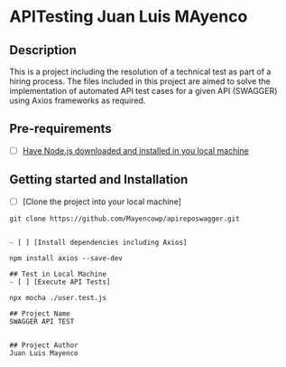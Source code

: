 # APITesting Juan Luis MAyenco

## Description
This is a project including the resolution of a technical test as part of a hiring process. The files included in this project are aimed to solve the implementation of automated API test cases for a given API (SWAGGER) using Axios frameworks as required.

## Pre-requirements
- [ ] [Have Node.js downloaded and installed in you local machine](https://nodejs.org/es/download)

## Getting started and Installation
- [ ] [Clone the project into your local machine]
```
git clone https://github.com/Mayencowp/apireposwagger.git


- [ ] [Install dependencies including Axios]

npm install axios --save-dev  

## Test in Local Machine
- [ ] [Execute API Tests]

npx mocha ./user.test.js

## Project Name
SWAGGER API TEST


## Project Author
Juan Luis Mayenco
